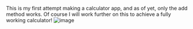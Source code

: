 
This is my first attempt making a calculator app, and as of yet, only the add method works. Of course I will work further on this
to achieve a fully working calculator! 
![image](https://github.com/emeliehensfelt/Calculator/assets/137898083/fcb9c9e0-dd2a-4f0c-a7a9-4cfb998c874b)
